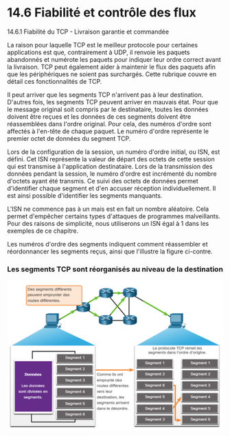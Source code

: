 # 14.6 Fiabilité et contrôle des flux


14.6.1 Fiabilité du TCP - Livraison garantie et commandée

La raison pour laquelle TCP est le meilleur protocole pour certaines applications est que, contrairement à UDP, il renvoie les paquets abandonnés et numérote les paquets pour indiquer leur ordre correct avant la livraison. TCP peut également aider à maintenir le flux des paquets afin que les périphériques ne soient pas surchargés. Cette rubrique couvre en détail ces fonctionnalités de TCP.

Il peut arriver que les segments TCP n'arrivent pas à leur destination. D'autres fois, les segments TCP peuvent arriver en mauvais état. Pour que le message original soit compris par le destinataire, toutes les données doivent être reçues et les données de ces segments doivent être réassemblées dans l'ordre original. Pour cela, des numéros d'ordre sont affectés à l'en-tête de chaque paquet. Le numéro d'ordre représente le premier octet de données du segment TCP.

Lors de la configuration de la session, un numéro d'ordre initial, ou ISN, est défini. Cet ISN représente la valeur de départ des octets de cette session qui est transmise à l'application destinataire. Lors de la transmission des données pendant la session, le numéro d'ordre est incrémenté du nombre d'octets ayant été transmis. Ce suivi des octets de données permet d'identifier chaque segment et d'en accuser réception individuellement. Il est ainsi possible d'identifier les segments manquants.

L'ISN ne commence pas à un mais est en fait un nombre aléatoire. Cela permet d'empêcher certains types d'attaques de programmes malveillants. Pour des raisons de simplicité, nous utiliserons un ISN égal à 1 dans les exemples de ce chapitre.

Les numéros d'ordre des segments indiquent comment réassembler et réordonnancer les segments reçus, ainsi que l'illustre la figure ci-contre.

### Les segments TCP sont réorganisés au niveau de la destination

![1737593984057](images/7-Fiabilite/1737593984057.png)
